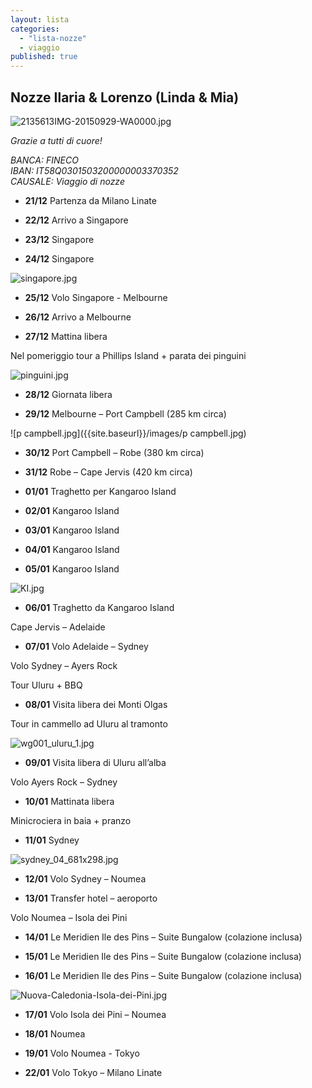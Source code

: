 ```yaml
---
layout: lista
categories: 
  - "lista-nozze"
  - viaggio
published: true
---
```




## Nozze Ilaria & Lorenzo (Linda & Mia)

![2135613IMG-20150929-WA0000.jpg]({{site.baseurl}}/images/2135613IMG-20150929-WA0000.jpg)



_Grazie a tutti di cuore!_

<address>
BANCA: FINECO<br/>
IBAN: IT58Q0301503200000003370352<br/>
CAUSALE: Viaggio di nozze<br/>
</address>
 
 
- **21/12** Partenza da Milano Linate 

- **22/12** Arrivo a Singapore 

- **23/12** Singapore 

- **24/12** Singapore

![singapore.jpg]({{site.baseurl}}/images/singapore.jpg)

- **25/12** Volo Singapore  - Melbourne 

- **26/12** Arrivo a Melbourne 

- **27/12** Mattina libera 

Nel pomeriggio tour a Phillips Island + parata dei pinguini 

![pinguini.jpg]({{site.baseurl}}/images/pinguini.jpg)

- **28/12** Giornata libera

- **29/12** Melbourne – Port Campbell  (285 km circa)

![p campbell.jpg]({{site.baseurl}}/images/p campbell.jpg)

- **30/12** Port Campbell – Robe  (380 km circa)

- **31/12** Robe – Cape Jervis (420 km circa) 

- **01/01** Traghetto per Kangaroo Island 

- **02/01** Kangaroo Island 

- **03/01** Kangaroo Island 

- **04/01** Kangaroo Island 

- **05/01** Kangaroo Island 

![KI.jpg]({{site.baseurl}}/images/KI.jpg)

- **06/01** Traghetto da Kangaroo Island 

Cape Jervis – Adelaide

- **07/01** Volo Adelaide – Sydney   

Volo Sydney – Ayers Rock 

Tour Uluru  + BBQ 

- **08/01** Visita libera dei Monti Olgas 

Tour in cammello ad Uluru al tramonto 

![wg001_uluru_1.jpg]({{site.baseurl}}/images/wg001_uluru_1.jpg)

- **09/01** Visita libera di Uluru all’alba 

Volo Ayers Rock – Sydney 

- **10/01** Mattinata libera 

Minicrociera in baia + pranzo

- **11/01** Sydney

![sydney_04_681x298.jpg]({{site.baseurl}}/images/sydney_04_681x298.jpg)

- **12/01** Volo Sydney – Noumea  

- **13/01** Transfer hotel – aeroporto 

Volo Noumea – Isola dei Pini 

- **14/01** Le Meridien Ile des Pins – Suite Bungalow (colazione inclusa)

- **15/01** Le Meridien Ile des Pins – Suite Bungalow (colazione inclusa)

- **16/01** Le Meridien Ile des Pins – Suite Bungalow (colazione inclusa)

![Nuova-Caledonia-Isola-dei-Pini.jpg]({{site.baseurl}}/images/Nuova-Caledonia-Isola-dei-Pini.jpg)

- **17/01** Volo Isola dei Pini – Noumea 

- **18/01** Noumea 

- **19/01** Volo Noumea - Tokyo   

- **22/01** Volo Tokyo – Milano Linate
